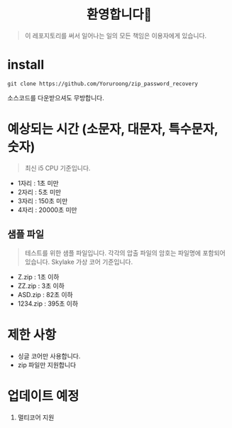 <h1 align="center">환영합니다👋</h1>

> 이 레포지토리를 써서 일어나는 일의 모든 책임은 이용자에게 있습니다.

# install
```
git clone https://github.com/Yoruroong/zip_password_recovery
```

소스코드를 다운받으셔도 무방합니다.

# 예상되는 시간 (소문자, 대문자, 특수문자, 숫자)
> 최신 i5 CPU 기준입니다.
- 1자리 : 1초 미만
- 2자리 : 5초 미만
- 3자리 : 150초 미만
- 4자리 : 20000초 미만

## 샘플 파일
> 테스트를 위한 샘플 파일입니다. 각각의 압출 파일의 암호는 파일명에 포함되어 있습니다. Skylake 가상 코어 기준입니다.
- Z.zip : 1초 이하
- ZZ.zip : 3초 이하
- ASD.zip : 82초 이하
- 1234.zip : 395초 이하

# 제한 사항
- 싱글 코어만 사용합니다.
- zip 파일만 지원합니다

# 업데이트 예정
1. 멀티코어 지원